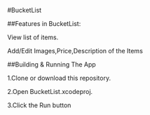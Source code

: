 #BucketList

##Features in BucketList:

View list of items.  

Add/Edit Images,Price,Description of the Items

##Building & Running The App

1.Clone or download this repository.

2.Open BucketList.xcodeproj.

3.Click the Run button
